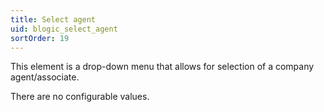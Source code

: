 ```yaml
---
title: Select agent
uid: blogic_select_agent
sortOrder: 19
---
```


This element is a drop-down menu that allows for selection of a company agent/associate.

There are no configurable values.
